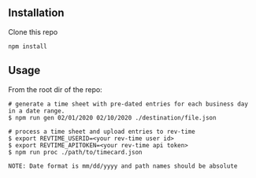 ## Installation

Clone this repo
```
npm install
```

## Usage

From the root dir of the repo:

```
# generate a time sheet with pre-dated entries for each business day in a date range. 
$ npm run gen 02/01/2020 02/10/2020 ./destination/file.json

# process a time sheet and upload entries to rev-time 
$ export REVTIME_USERID=<your rev-time user id>
$ export REVTIME_APITOKEN=<your rev-time api token>
$ npm run proc ./path/to/timecard.json

NOTE: Date format is mm/dd/yyyy and path names should be absolute
```

